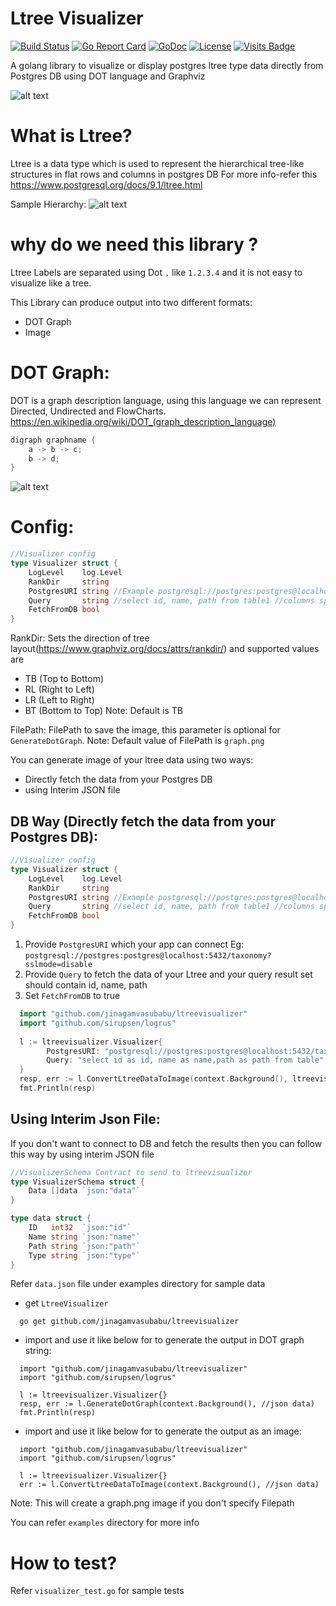 # Ltree Visualizer
[![Build Status](https://circleci.com/gh/jinagamvasubabu/ltreevisualizer.svg?style=svg)](https://circleci.com/gh/jinagamvasubabu/ltreevisualizer)
[![Go Report Card](https://goreportcard.com/badge/github.com/jinagamvasubabu/ltreevisualizer)](https://goreportcard.com/report/github.com/jinagamvasubabu/ltreevisualizer)
[![GoDoc](https://godoc.org/github.com/jinagamvasubabu/ltreevisualizer?status.svg)](https://godoc.org/github.com/jinagamvasubabu/ltreevisualizer) 
[![License](https://img.shields.io/badge/License-Apache%202.0-blue.svg)](https://opensource.org/licenses/Apache-2.0)
[![Visits Badge](https://badges.pufler.dev/visits/jinagamvasubabu/ltreevisualizer)](https://badges.pufler.dev)

A golang library to visualize or display postgres ltree type data directly from Postgres DB using DOT language and Graphviz 

![alt text](https://github.com/jinagamvasubabu/ltreevisualizer/blob/main/images/LtreeVisualizer.jpg?raw=true)

# What is Ltree?

Ltree is a data type which is used to represent the hierarchical tree-like structures in flat rows and columns in
postgres DB For more info-refer this https://www.postgresql.org/docs/9.1/ltree.html

Sample Hierarchy:
![alt text](https://github.com/jinagamvasubabu/ltreevisualizer/blob/main/examples/graph.png?raw=true)

# why do we need this library ?

Ltree Labels are separated using Dot `.` like `1.2.3.4` and it is not easy to visualize like a tree.

This Library can produce output into two different formats:
* DOT Graph
* Image

# DOT Graph:
DOT is a graph description language, using this language we can represent Directed, Undirected and FlowCharts. https://en.wikipedia.org/wiki/DOT_(graph_description_language)
```go
digraph graphname {
    a -> b -> c;
    b -> d;
}
```
![alt text](https://github.com/jinagamvasubabu/ltreevisualizer/blob/main/images/DotLanguageDirected.png?raw=true)

# Config:
```go
//Visualizer config
type Visualizer struct {
    LogLevel    log.Level
    RankDir     string
    PostgresURI string //Example postgresql://postgres:postgres@localhost:5432/taxonomy?sslmode=disable
    Query       string //select id, name, path from table1 //columns specified in this example should match or use resultset alias if your column names are different
    FetchFromDB bool
}
```
RankDir: Sets the direction of tree layout(https://www.graphviz.org/docs/attrs/rankdir/) and supported values are
* TB (Top to Bottom)
* RL (Right to Left)
* LR (Left to Right)
* BT (Bottom to Top)
  Note: Default is TB

FilePath: FilePath to save the image, this parameter is optional for `GenerateDotGraph`.
Note: Default value of FilePath is `graph.png`

You can generate image of your ltree data using two ways:
* Directly fetch the data from your Postgres DB
* using Interim JSON file

## DB Way (Directly fetch the data from your Postgres DB):
```go
//Visualizer config
type Visualizer struct {
    LogLevel    log.Level
    RankDir     string
    PostgresURI string //Example postgresql://postgres:postgres@localhost:5432/taxonomy?sslmode=disable
    Query       string //select id, name, path from table1 //columns specified in this example should match or use resultset alias if your column names are different
    FetchFromDB bool
}
```
1. Provide `PostgresURI` which your app can connect Eg: `postgresql://postgres:postgres@localhost:5432/taxonomy?sslmode=disable`
2. Provide `Query` to fetch the data of your Ltree and your query result set should contain id, name, path
3. Set `FetchFromDB` to true

```go
  import "github.com/jinagamvasubabu/ltreevisualizer"
  import "github.com/sirupsen/logrus"
 
  l := ltreevisualizer.Visualizer{
        PostgresURI: "postgresql://postgres:postgres@localhost:5432/taxonomy?sslmode=disable",
        Query: "select id as id, name as name,path as path from table"
  }
  resp, err := l.ConvertLtreeDataToImage(context.Background(), ltreevisualizer.VisualizerSchema{})
  fmt.Println(resp)
```

## Using Interim Json File:
If you don't want to connect to DB and fetch the results then you can follow this way by using interim JSON file
```go
//VisualizerSchema Contract to send to ltreevisualizer
type VisualizerSchema struct {
	Data []data `json:"data"`
}

type data struct {
	ID   int32  `json:"id"`
	Name string `json:"name"`
	Path string `json:"path"`
	Type string `json:"type"`
}
```

Refer `data.json` file under examples directory for sample data


* get `LtreeVisualizer`

```
  go get github.com/jinagamvasubabu/ltreevisualizer
```

* import and use it like below for to generate the output in DOT graph string:

```
  import "github.com/jinagamvasubabu/ltreevisualizer"
  import "github.com/sirupsen/logrus"
 
  l := ltreevisualizer.Visualizer{}
  resp, err := l.GenerateDotGraph(context.Background(), //json data)
  fmt.Println(resp)
```

* import and use it like below for to generate the output as an image:

```
  import "github.com/jinagamvasubabu/ltreevisualizer"
  import "github.com/sirupsen/logrus"
 
  l := ltreevisualizer.Visualizer{}
  err := l.ConvertLtreeDataToImage(context.Background(), //json data)
```

Note: This will create a graph.png image if you don't specify Filepath

You can refer `examples` directory for more info

# How to test?
Refer `visualizer_test.go` for sample tests
